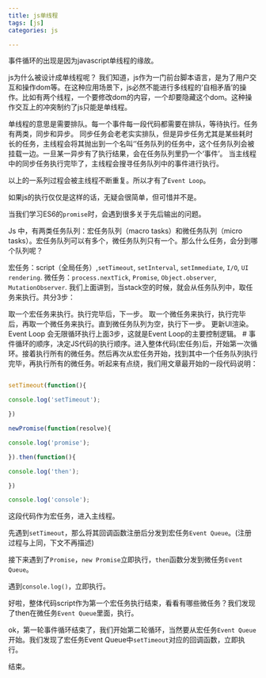 ```yaml
---
title: js单线程
tags: [js]
categories: js

---
```


事件循环的出现是因为javascript单线程的缘故。

js为什么被设计成单线程呢？
我们知道，js作为一门前台脚本语言，是为了用户交互和操作dom等。在这种应用场景下，js必然不能进行多线程的‘自相矛盾’的操作。比如有两个线程，一个要修改dom的内容，一个却要隐藏这个dom。这种操作交互上的冲突制约了js只能是单线程。

单线程的意思是需要排队。每一个事件每一段代码都需要在排队，等待执行。任务有两类，同步和异步。
同步任务会老老实实排队，但是异步任务尤其是某些耗时长的任务，主线程会将其抛出到一个名叫‘’任务队列的任务中，这个任务队列会被挂载一边。一旦某一异步有了执行结果，会在任务队列里扔一个‘事件’。
当主线程中的同步任务执行完毕了，主线程会搜寻任务队列中的事件进行执行。

以上的一系列过程会被主线程不断重复。所以才有了`Event Loop`。

如果js的执行仅仅是这样的话，无疑会很简单，但可惜并不是。

当我们学习ES6的`promise`时，会遇到很多关于先后输出的问题。

Js 中，有两类任务队列：宏任务队列（macro tasks）和微任务队列（micro tasks）。宏任务队列可以有多个，微任务队列只有一个。那么什么任务，会分到哪个队列呢？

宏任务：script（全局任务）,`setTimeout`, `setInterval`, `setImmediate`, `I/O`, `UI` `rendering`.
微任务：`process.nextTick`, `Promise`, `Object.observer`, `MutationObserver`.
我们上面讲到，当stack空的时候，就会从任务队列中，取任务来执行。共分3步：

取一个宏任务来执行。执行完毕后，下一步。
取一个微任务来执行，执行完毕后，再取一个微任务来执行。直到微任务队列为空，执行下一步。
更新UI渲染。
Event Loop 会无限循环执行上面3步，这就是Event Loop的主要控制逻辑。 #
事件循环的顺序，决定JS代码的执行顺序。进入整体代码(宏任务)后，开始第一次循环。接着执行所有的微任务。然后再次从宏任务开始，找到其中一个任务队列执行完毕，再执行所有的微任务。听起来有点绕，我们用文章最开始的一段代码说明：
```js

setTimeout(function(){

console.log('setTimeout');

})

newPromise(function(resolve){

console.log('promise');

}).then(function(){

console.log('then');

})

console.log('console');

```
这段代码作为宏任务，进入主线程。

先遇到`setTimeout`，那么将其回调函数注册后分发到宏任务`Event Queue`。(注册过程与上同，下文不再描述)

接下来遇到了`Promise`，`new Promise`立即执行，`then`函数分发到微任务`Event Queue`。

遇到`console.log()`，立即执行。

好啦，整体代码script作为第一个宏任务执行结束，看看有哪些微任务？我们发现了then在微任务`Event Queue`里面，执行。

ok，第一轮事件循环结束了，我们开始第二轮循环，当然要从宏任务`Event Queue`开始。我们发现了宏任务Event Queue中`setTimeout`对应的回调函数，立即执行。

结束。